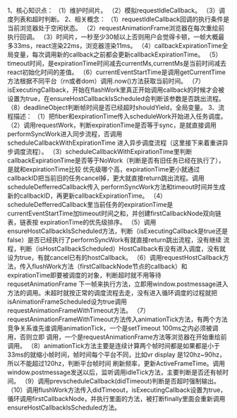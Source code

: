 1、核心知识点：
（1）维护时间片。
（2）模拟requestIdleCallback。
（3）调度列表和超时判断。
2、相关概念：
（1）requestIdleCallback回调的执行条件是当前浏览器处于空闲状态。
（2）requestAnimationFrame浏览器在每次重绘前执行回调。
（3）时间片，一秒至少30帧以上否则用户会觉得卡顿，一帧大概最多33ms，react渲染22ms，浏览器渲染11ms。
（4）callbackExpirationTime全局变量，每次调用新的callback之前都会更新callbackExpirationTime。
（5）timeout时间，是expirationTime时间减去currentMs,currentMs是当前时间减去react初始化时间的差值。
（6）currentEventStartTime是调用getCurrentTime方法根据不同平台（rn或者dom）调用.now()方法获取当前时间。
（7）isExecutingCallback，开始在flashWork里真正开始调用callback的时候才会被设置为true，在ensureHostCallbackIsScheduled会判断该参数是否跳出流程。
（8）deadlineObject判断帧时间是否已经超时shouldYield，全局变量。
3、流程描述：
（1）把fiber和expirationTime传入scheduleWork开始进入任务调度。
（2）调用requestWork，判断expirationTime是否等于sync，是就直接调用performSyncWork进入同步流程，否调用scheduleCallbackWithExpirationTime
进入异步调度流程（这里接下来着重讲异步调度流程）。
（3）scheduleCallbackWithExpirationTime里判断callbackExpirationTime是否等于NoWork（判断是否有旧任务已经在执行了），是就和expirationTime比较
优先级哪个高，expirationTime更小就通过callbackID把当前旧的任务cancel掉，更大就直接return跳出流程。调用scheduleDefferredCallback传入
performSyncWork方法和timeout时间并生成新的callbackID，再更新callbackExpirationTime。
（4）scheduleDefferredCallback里当前任务的expirationTime是currentEventStartTime加timeout时间之和，并创建firstCallbackNode双向链表，链表按
expirationTime的优先级排序。
（5）调用ensureHostCallbackIsScheduled方法，判断（isExecutingCallback是true还是false）是否已经执行了performSyncWork有就直接return跳出流程，没有继续
流程，判断（isHostCallbackScheduled）HostCallback有没有进入调度，没有就设为true，有就cancel已有的hostCallback。
（6）调用requestHostCallback方法，传入flushWork方法（firstCallbackNode节点的callback）和expirationTime即要被调度的对象，判断超时就不用等待requsetAnimationFrame
下一帧来执行方法，立即用window.postmessage进入方法的调用。未超时就按正常的调度流程去走，没有进入循环调度的过程就把isAnimationFrameScheduled设为true调用
requestAnimationFrameWithTimeout方法。
（7）requestAnimationFrameWithTimeout方法传入animationTick方法，有两个方法竞争关系谁先谁调用animationTick，一个是setTimeout 100ms之内必须被调用，否则立即
调用，一个是requestAnimationFrame方法等浏览器在开始重绘前调用。
（8）animationTick方法主要是连续计算两个帧时间都是如果都是小于33ms的就缩小帧时间，帧时间每个平台不同，比如vr display 是120hz~90hz，所以不能超过120hz，判断平台帧时间
刷新频率，更新ActiveFrameTime。调用window.postmessage发送以后，监听调用idleTick方法，主要判断是否还有帧时间。
（9）调用prevscheduleCallback(didTimeout)判断是否超时强制输出。
（10）调用flushWork方法传入didTimeout，isExecutingCallback设置为true，循环调用firstCallbackNode，并执行里面的方法，被打断finally里面会重新调用
ensureHostCallbackIsScheduled方法。